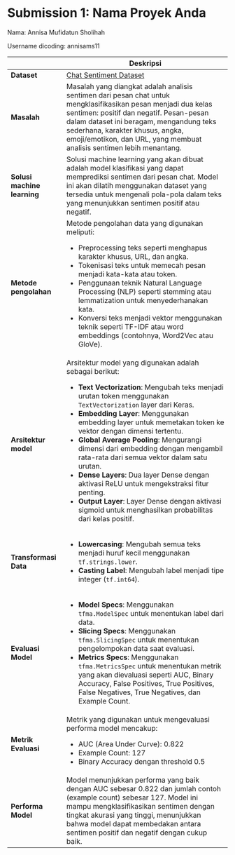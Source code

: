 # Submission 1: Nama Proyek Anda
Nama: Annisa Mufidatun Sholihah

Username dicoding: annisams11

| | Deskripsi |
| ----------- | ----------- |
| **Dataset** | [Chat Sentiment Dataset](https://www.kaggle.com/datasets/nursyahrina/chat-sentiment-dataset) |
| **Masalah** | Masalah yang diangkat adalah analisis sentimen dari pesan chat untuk mengklasifikasikan pesan menjadi dua kelas sentimen: positif dan negatif. Pesan-pesan dalam dataset ini beragam, mengandung teks sederhana, karakter khusus, angka, emoji/emotikon, dan URL, yang membuat analisis sentimen lebih menantang. |
| **Solusi machine learning** | Solusi machine learning yang akan dibuat adalah model klasifikasi yang dapat memprediksi sentimen dari pesan chat. Model ini akan dilatih menggunakan dataset yang tersedia untuk mengenali pola-pola dalam teks yang menunjukkan sentimen positif atau negatif. |
| **Metode pengolahan** | Metode pengolahan data yang digunakan meliputi: <ul><li>Preprocessing teks seperti menghapus karakter khusus, URL, dan angka.</li><li>Tokenisasi teks untuk memecah pesan menjadi kata-kata atau token.</li><li>Penggunaan teknik Natural Language Processing (NLP) seperti stemming atau lemmatization untuk menyederhanakan kata.</li><li>Konversi teks menjadi vektor menggunakan teknik seperti TF-IDF atau word embeddings (contohnya, Word2Vec atau GloVe).</li></ul> |
| **Arsitektur model** | Arsitektur model yang digunakan adalah sebagai berikut: <ul><li>**Text Vectorization**: Mengubah teks menjadi urutan token menggunakan `TextVectorization` layer dari Keras.</li><li>**Embedding Layer**: Menggunakan embedding layer untuk memetakan token ke vektor dengan dimensi tertentu.</li><li>**Global Average Pooling**: Mengurangi dimensi dari embedding dengan mengambil rata-rata dari semua vektor dalam satu urutan.</li><li>**Dense Layers**: Dua layer Dense dengan aktivasi ReLU untuk mengekstraksi fitur penting.</li><li>**Output Layer**: Layer Dense dengan aktivasi sigmoid untuk menghasilkan probabilitas dari kelas positif.</li></ul> | 
| **Transformasi Data** | <ul><li>**Lowercasing**: Mengubah semua teks menjadi huruf kecil menggunakan `tf.strings.lower`.</li><li>**Casting Label**: Mengubah label menjadi tipe integer (`tf.int64`).</li></ul> |
| **Evaluasi Model** | <ul><li>**Model Specs**: Menggunakan `tfma.ModelSpec` untuk menentukan label dari data.</li><li>**Slicing Specs**: Menggunakan `tfma.SlicingSpec` untuk menentukan pengelompokan data saat evaluasi.</li><li>**Metrics Specs**: Menggunakan `tfma.MetricsSpec` untuk menentukan metrik yang akan dievaluasi seperti AUC, Binary Accuracy, False Positives, True Positives, False Negatives, True Negatives, dan Example Count.</li></ul> |
| **Metrik Evaluasi** | Metrik yang digunakan untuk mengevaluasi performa model mencakup: <ul><li>AUC (Area Under Curve): 0.822</li><li>Example Count: 127</li><li>Binary Accuracy dengan threshold 0.5</li></ul> |
| **Performa Model** | Model menunjukkan performa yang baik dengan AUC sebesar 0.822 dan jumlah contoh (example count) sebesar 127. Model ini mampu mengklasifikasikan sentimen dengan tingkat akurasi yang tinggi, menunjukkan bahwa model dapat membedakan antara sentimen positif dan negatif dengan cukup baik. |
